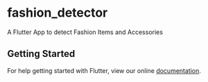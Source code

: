 # fashion_detector

A Flutter App to detect Fashion Items and Accessories

## Getting Started

For help getting started with Flutter, view our online
[documentation](https://flutter.io/).
